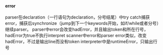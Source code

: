 #### error
parser在declaration（一行语句为declaration，分号结尾）中try catch捕获error，捕获后synchronize（jump到下一个keywords开始，如if/while或者分号）继续parser。
parser中error会改变hadError，并且输出token和所在行号，hadError为true不执行interpret
scanner中error和parser error类似，改变hadError，不过是输出line而没有token
interpreter中是runtimeError，只输出行号

